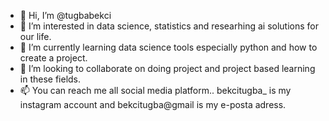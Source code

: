 - 👋 Hi, I’m @tugbabekci
- 👀 I’m interested in data science, statistics and researhing ai solutions for our life.
- 🌱 I’m currently learning data science tools especially python and how to create a project. 
- 💞️ I’m looking to collaborate on doing project and project based learning in these fields. 
- 📫 You can reach me all social media platform.. bekcitugba_ is my instagram account  and bekcitugba@gmail is my e-posta adress. 
